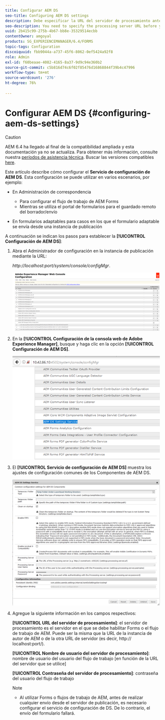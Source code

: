 ```yaml
---
title: Configurar AEM DS
seo-title: Configuring AEM DS settings
description: Debe especificar la URL del servidor de procesamiento antes de enviar un formulario.
seo-description: You need to specify the processing server URL before you submit a form.
uuid: 2b415c99-275b-4b67-bb8e-35329514ecbb
contentOwner: amgoyal
products: SG_EXPERIENCEMANAGER/6.4/FORMS
topic-tags: Configuration
discoiquuid: fbb9044a-a737-45f6-8062-0ef5424a92f8
role: Admin
exl-id: f60beaae-4082-4165-8a37-9d9c94e360b2
source-git-commit: c5b816d74c6f02f85476d16868844f39b4c47996
workflow-type: tm+mt
source-wordcount: '276'
ht-degree: 76%

---
```


# Configurar AEM DS {#configuring-aem-ds-settings}

>[!CAUTION]
>
>AEM 6.4 ha llegado al final de la compatibilidad ampliada y esta documentación ya no se actualiza. Para obtener más información, consulte nuestra [períodos de asistencia técnica](https://helpx.adobe.com/es/support/programs/eol-matrix.html). Buscar las versiones compatibles [here](https://experienceleague.adobe.com/docs/).

Este artículo describe cómo configurar el **Servicio de configuración de AEM DS**. Esta configuración se puede utilizar en varios escenarios, por ejemplo:

* En Administración de correspondencia

   * Para configurar el flujo de trabajo de AEM Forms
   * Mientras se utiliza el portal de formularios para el guardado remoto del borrador/envío

* En formularios adaptables para casos en los que el formulario adaptable se envía desde una instancia de publicación

A continuación se indican los pasos para establecer la **[!UICONTROL Configuración de AEM DS]**:

1. Abra el Administrador de configuración en la instancia de publicación mediante la URL:

   *http://localhost:port/system/console/configMgr*.

   ![aem_web_configuration_console](assets/aem_web_configuration_console.png)

1. En la **[!UICONTROL Configuración de la consola web de Adobe Experience Manager]**, busque y haga clic en la opción **[!UICONTROL Configuración de AEM DS]**.

   ![ds_settings](assets/ds_settings.png)

1. El **[!UICONTROL Servicio de configuración de AEM DS]** muestra los ajustes de configuración comunes de los Componentes de AEM DS.

   ![ds_settings_1](assets/ds_settings_1.png)

1. Agregue la siguiente información en los campos respectivos:

   **[!UICONTROL URL del servidor de procesamiento]**: el servidor de procesamiento es el servidor en el que se debe habilitar Forms o el flujo de trabajo de AEM. Puede ser la misma que la URL de la instancia de autor de AEM o de la otra URL de servidor (es decir, http:// localhost:port/).

   **[!UICONTROL Nombre de usuario del servidor de procesamiento]**: nombre de usuario del usuario del flujo de trabajo [en función de la URL del servidor que se utilice]

   **[!UICONTROL Contraseña del servidor de procesamiento]**: contraseña del usuario del flujo de trabajo

   >[!NOTE]
   >
   >* Al utilizar Forms o flujos de trabajo de AEM, antes de realizar cualquier envío desde el servidor de publicación, es necesario configurar el servicio de configuración de DS. De lo contrario, el envío del formulario fallará.

